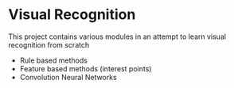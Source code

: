 # Visual Recognition

This project contains various modules in an attempt to learn visual recognition from scratch

* Rule based methods
* Feature based methods (interest points)
* Convolution Neural Networks